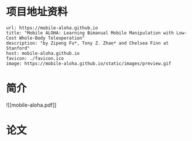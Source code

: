 # 项目地址资料

```cardlink
url: https://mobile-aloha.github.io
title: "Mobile ALOHA: Learning Bimanual Mobile Manipulation with Low-Cost Whole-Body Teleoperation"
description: "by Zipeng Fu*, Tony Z. Zhao* and Chelsea Finn at Stanford"
host: mobile-aloha.github.io
favicon: ./favicon.ico
image: https://mobile-aloha.github.io/static/images/preview.gif
```
# 简介
![[mobile-aloha.pdf]]

# 论文